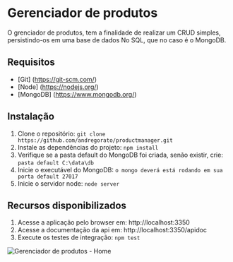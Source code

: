 # Gerenciador de produtos

O grenciador de produtos, tem a finalidade de realizar um CRUD simples, persistindo-os em uma base de dados No SQL, que no caso é o MongoDB.

## Requisitos
- [Git] (https://git-scm.com/)
- [Node] (https://nodejs.org/)
- [MongoDB] (https://www.mongodb.org/)

## Instalação

1.  Clone o repositório: `git clone https://github.com/andregorato/productmanager.git`
2.  Instale as dependências do projeto: `npm install`
3.  Verifique se a pasta default do MongoDB foi criada, senão existir, crie: `pasta default C:\data\db`
4.  Inicie o executável do MongoDB: `o mongo deverá está rodando em sua porta default 27017` 
5.  Inicie o servidor node: `node server`

## Recursos disponibilizados

1.  Acesse a aplicação pelo browser em: http://localhost:3350
2.  Acesse a documentação da api em: http://localhost:3350/apidoc
3.  Execute os testes de integração: `npm test` 

![Gerenciador de produtos - Home](http://i.imgur.com/n7vJzbQ.png)
